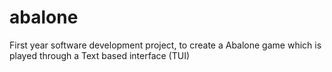 # abalone
First year software development project, to create a Abalone game which is played through a Text based interface (TUI) 
